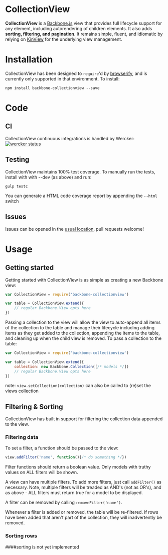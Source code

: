 # CollectionView
**CollectionView** is a [Backbone.js](http://backbonejs.org/) view that provides full 
lifecycle support for any element, including autorendering of children elements.
It also adds **sorting, filtering, and pagination**. It remains 
simple, fluent, and idiomatic by relying on [KinView](https://github.com/mbrevda/backbone-kinview)
for the underlying view management.

# Installation

CollectionView has been designed to `require`'d by [browserify](http://browserify.org/),
and is currently only supported in that environment. To install:

```
npm install backbone-collectionview --save
```

# Code

## CI
CollectionView continuous integrations is handled by Wercker:
[![wercker status](https://app.wercker.com/status/194111aeb3f08fedd7af263f0fc793d3/s "wercker status")](https://app.wercker.com/project/bykey/194111aeb3f08fedd7af263f0fc793d3)

## Testing
CollectionView maintains 100% test coverage. To manually run the tests, install with with --dev (as above) and run:

```
gulp testc
```

You can generate a HTML code coverage report by appending the `--html` switch

## Issues
Issues can be opened in the [usual location](https://github.com/mbrevda/backbone-collectionview/issues), pull requests welcome!

# Usage
 
## Getting started
Getting started with CollectionView is as simple as creating a new Backbone view:

```js
var CollectionView = require('backbone-collectionview')

var table = CollectionView.extend({
    // regular Backbone.View opts here
})

```

Passing a collection to the view will allow the view to auto-append all items of the collection to the table and manage their lifecycle including adding items as they get added to the collection, appending the items to the table, and cleaning up when the child view is removed. To pass a collection to the table:

```js
var CollectionView = require('backbone-collectionview')

var table = CollectionView.extend({
    collection: new Backbone.Collection([/* models */])
    // regular Backbone.View opts here
})
```
note: `view.setCollection(collection)` can also be called to (re)set the views collection

## Filtering & Sorting
CollectionView has built in support for filtering the collection data appended to the view. 

### Filtering data
To set a filter, a function should be passed to the view:

```js
view.addFilter('name', function(){/* do something */})
```

Filter functions should return a boolean value. Only models with truthy values on ALL filters will be shown.

A view can have multiple filters. To add more filters, just call `addFilter()` as necessary. Note, multiple filters will be treaded as AND's (not as OR's), and as above - ALL filters must return true for a model to be displayed.

A filter can be removed by calling `removeFilter('name')`.

Whenever a filter is added or removed, the table will be re-filtered. If rows have been added that aren't part of the collection, they will inadvertently be removed.

### Sorting rows
####sorting is not yet implemented
